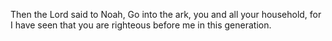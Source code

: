 Then the Lord said to Noah, Go into the ark, you and all your household, for I have seen that you are righteous before me in this generation.
